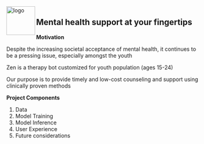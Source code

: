 <img align = "left" width="75" alt="logo" src="https://github.com/zenn-ai/therapy-bot/blob/main/ux/ZenAI-logos_black.png.png"> 


## Mental health support at your fingertips

**Motivation**

Despite the increasing societal acceptance of mental health, it continues to be a pressing issue, especially amongst the youth

Zen is a therapy bot customized for youth population (ages 15-24)

Our purpose is to provide timely and low-cost counseling and support using clinically proven methods

**Project Components**
1. Data
2. Model Training
3. Model Inference
4. User Experience
5. Future considerations

